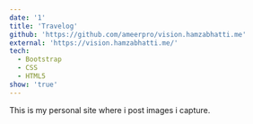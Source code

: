 ```yaml
---
date: '1'
title: 'Travelog'
github: 'https://github.com/ameerpro/vision.hamzabhatti.me'
external: 'https://vision.hamzabhatti.me/'
tech:
  - Bootstrap
  - CSS
  - HTML5
show: 'true'
---
```


This is my personal site where i post images i capture.
